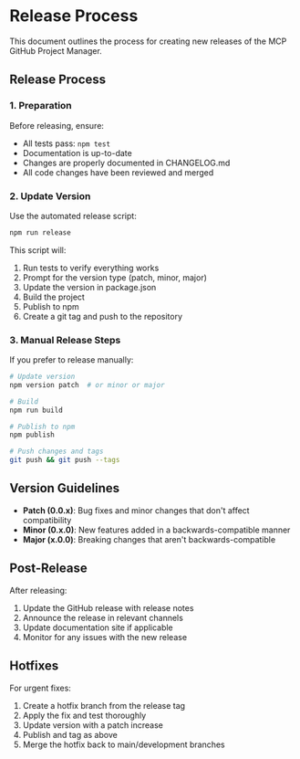 # Release Process

This document outlines the process for creating new releases of the MCP GitHub Project Manager.

## Release Process

### 1. Preparation

Before releasing, ensure:
- All tests pass: `npm test`
- Documentation is up-to-date
- Changes are properly documented in CHANGELOG.md
- All code changes have been reviewed and merged

### 2. Update Version

Use the automated release script:

```bash
npm run release
```

This script will:
1. Run tests to verify everything works
2. Prompt for the version type (patch, minor, major)
3. Update the version in package.json
4. Build the project
5. Publish to npm
6. Create a git tag and push to the repository

### 3. Manual Release Steps

If you prefer to release manually:

```bash
# Update version
npm version patch  # or minor or major

# Build
npm run build

# Publish to npm
npm publish

# Push changes and tags
git push && git push --tags
```

## Version Guidelines

- **Patch (0.0.x)**: Bug fixes and minor changes that don't affect compatibility
- **Minor (0.x.0)**: New features added in a backwards-compatible manner
- **Major (x.0.0)**: Breaking changes that aren't backwards-compatible

## Post-Release

After releasing:
1. Update the GitHub release with release notes
2. Announce the release in relevant channels
3. Update documentation site if applicable
4. Monitor for any issues with the new release

## Hotfixes

For urgent fixes:
1. Create a hotfix branch from the release tag
2. Apply the fix and test thoroughly
3. Update version with a patch increase
4. Publish and tag as above
5. Merge the hotfix back to main/development branches
